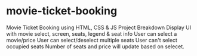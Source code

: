 # movie-ticket-booking
Movie Ticket Booking using HTML, CSS &amp; JS Project Breakdown Display UI with movie select, screen, seats, legend &amp; seat info User can select a movie/price User can select/deselect multiple seats User can't select occupied seats Number of seats and price will update based on selecet.
